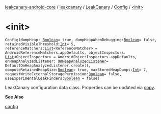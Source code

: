 [leakcanary-android-core](../../../index.md) / [leakcanary](../../index.md) / [LeakCanary](../index.md) / [Config](index.md) / [&lt;init&gt;](./-init-.md)

# &lt;init&gt;

`Config(dumpHeap: `[`Boolean`](https://kotlinlang.org/api/latest/jvm/stdlib/kotlin/-boolean/index.html)` = true, dumpHeapWhenDebugging: `[`Boolean`](https://kotlinlang.org/api/latest/jvm/stdlib/kotlin/-boolean/index.html)` = false, retainedVisibleThreshold: `[`Int`](https://kotlinlang.org/api/latest/jvm/stdlib/kotlin/-int/index.html)` = 5, referenceMatchers: `[`List`](https://kotlinlang.org/api/latest/jvm/stdlib/kotlin.collections/-list/index.html)`<ReferenceMatcher> = AndroidReferenceMatchers.appDefaults, objectInspectors: `[`List`](https://kotlinlang.org/api/latest/jvm/stdlib/kotlin.collections/-list/index.html)`<ObjectInspector> = AndroidObjectInspectors.appDefaults, onHeapAnalyzedListener: `[`OnHeapAnalyzedListener`](../../-on-heap-analyzed-listener/index.md)` = DefaultOnHeapAnalyzedListener.create(), computeRetainedHeapSize: `[`Boolean`](https://kotlinlang.org/api/latest/jvm/stdlib/kotlin/-boolean/index.html)` = true, maxStoredHeapDumps: `[`Int`](https://kotlinlang.org/api/latest/jvm/stdlib/kotlin/-int/index.html)` = 7, requestWriteExternalStoragePermission: `[`Boolean`](https://kotlinlang.org/api/latest/jvm/stdlib/kotlin/-boolean/index.html)` = false, useExperimentalLeakFinders: `[`Boolean`](https://kotlinlang.org/api/latest/jvm/stdlib/kotlin/-boolean/index.html)` = false)`

LeakCanary configuration data class. Properties can be updated via [copy](#).

**See Also**

[config](../config.md)

